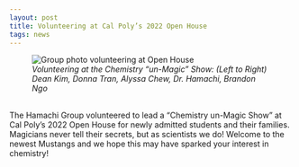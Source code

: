 ```yaml
---
layout: post
title: Volunteering at Cal Poly’s 2022 Open House
tags: news
---
```


<figure>
  <img src="https://lesliehamachi.github.io/post_content/2022_04_09-Open-House.webp" alt="Group photo volunteering at Open House" title="Group photo volunteering at Open House">
  <figcaption><em>Volunteering at the Chemistry “un-Magic” Show: (Left to Right) Dean Kim, Donna Tran, Alyssa Chew, Dr. Hamachi, Brandon Ngo</em></figcaption>
</figure>  
<br>
The Hamachi Group volunteered to lead a “Chemistry un-Magic Show” at Cal Poly’s 2022 Open House for newly admitted students and their families. Magicians never tell their secrets, but as scientists we do! Welcome to the newest Mustangs and we hope this may have sparked your interest in chemistry!
